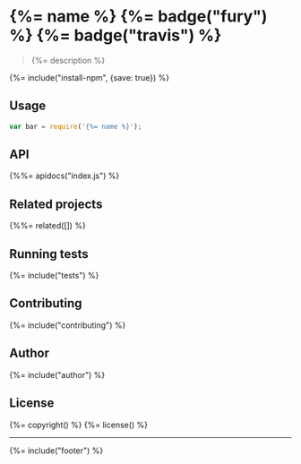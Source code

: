 # {%= name %} {%= badge("fury") %} {%= badge("travis") %}

> {%= description %}

{%= include("install-npm", {save: true}) %}

## Usage

```js
var bar = require('{%= name %}');
```

## API
<!-- add a path or glob pattern for files with code comments to use for docs  -->
{%%= apidocs("index.js") %}

## Related projects
<!-- add an array of related projects, then un-escape the helper -->
{%%= related([]) %}  

## Running tests
{%= include("tests") %}

## Contributing
{%= include("contributing") %}

## Author
{%= include("author") %}

## License
{%= copyright() %}
{%= license() %}

***

{%= include("footer") %}
